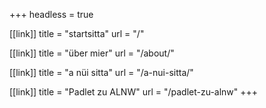 +++
headless = true

[[link]]
title = "startsitta"
url = "/"

[[link]]
title = "über mier"
url = "/about/"

[[link]]
title = "a nüi sitta"
url = "/a-nui-sitta/"

[[link]]
title = "Padlet zu ALNW"
url = "/padlet-zu-alnw"
+++
